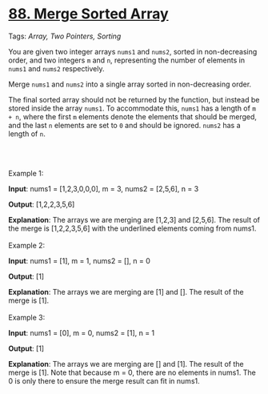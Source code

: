 # <a href="https://leetcode.com/problems/merge-sorted-array/?envType=study-plan-v2&envId=top-interview-150">88. Merge Sorted Array</a>

Tags: *Array, Two Pointers, Sorting*

You are given two integer arrays `nums1` and `nums2`, sorted in non-decreasing order, and two integers `m` and `n`, representing the number of elements in `nums1` and `nums2` respectively.

Merge `nums1` and `nums2` into a single array sorted in non-decreasing order.

The final sorted array should not be returned by the function, but instead be stored inside the array `nums1`. To accommodate this, `nums1` has a length of `m + n`, where the first `m` elements denote the elements that should be merged, and the last `n` elements are set to `0` and should be ignored. `nums2` has a length of `n`.

<br>
<br>

Example 1:

**Input**: nums1 = [1,2,3,0,0,0], m = 3, nums2 = [2,5,6], n = 3

**Output**: [1,2,2,3,5,6]

**Explanation**: The arrays we are merging are [1,2,3] and [2,5,6].
The result of the merge is [1,2,2,3,5,6] with the underlined elements coming from nums1.
<br>
<br>
Example 2:

**Input**: nums1 = [1], m = 1, nums2 = [], n = 0

**Output**: [1]

**Explanation**: The arrays we are merging are [1] and [].
The result of the merge is [1].
<br>
<br>
Example 3:

**Input**: nums1 = [0], m = 0, nums2 = [1], n = 1

**Output**: [1]

**Explanation**: The arrays we are merging are [] and [1].
The result of the merge is [1].
Note that because m = 0, there are no elements in nums1. The 0 is only there to ensure the merge result can fit in nums1.